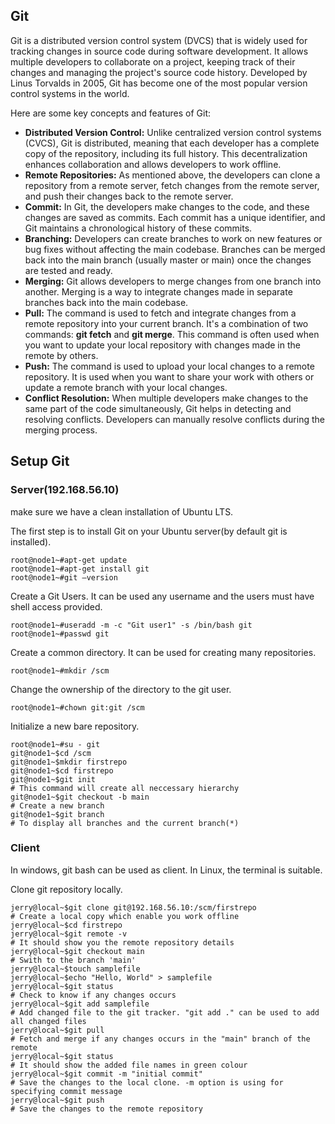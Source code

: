 ## Git
Git is a distributed version control system (DVCS) that is widely used for tracking changes in source code during software development. It allows multiple developers to collaborate on a project, keeping track of their changes and managing the project's source code history. Developed by Linus Torvalds in 2005, Git has become one of the most popular version control systems in the world.

Here are some key concepts and features of Git:
- **Distributed Version Control:** Unlike centralized version control systems (CVCS), Git is distributed, meaning that each developer has a complete copy of the repository, including its full history. This decentralization enhances collaboration and allows developers to work offline.
- **Remote Repositories:** As mentioned above, the developers can clone a repository from a remote server, fetch changes from the remote server, and push their changes back to the remote server.
- **Commit:** In Git, the developers make changes to the code, and these changes are saved as commits. Each commit has a unique identifier, and Git maintains a chronological history of these commits.
- **Branching:** Developers can create branches to work on new features or bug fixes without affecting the main codebase. Branches can be merged back into the main branch (usually master or main) once the changes are tested and ready.
- **Merging:** Git allows developers to merge changes from one branch into another. Merging is a way to integrate changes made in separate branches back into the main codebase.
- **Pull:** The command is used to fetch and integrate changes from a remote repository into your current branch. It's a combination of two commands: **git fetch** and **git merge**. This command is often used when you want to update your local repository with changes made in the remote by others.
- **Push:** The command is used to upload your local changes to a remote repository. It is used when you want to share your work with others or update a remote branch with your local changes.
- **Conflict Resolution:** When multiple developers make changes to the same part of the code simultaneously, Git helps in detecting and resolving conflicts. Developers can manually resolve conflicts during the merging process.

## Setup Git
### Server(192.168.56.10)
make sure we have a clean installation of Ubuntu <version> LTS.

The first step is to install Git on your Ubuntu server(by default git is installed). 
```
root@node1~#apt-get update
root@node1~#apt-get install git
root@node1~#git –version
```
Create a Git Users. It can be used any username and the users must have shell access provided.
```
root@node1~#useradd -m -c "Git user1" -s /bin/bash git
root@node1~#passwd git
```
Create a common directory. It can be used for creating many repositories.
```
root@node1~#mkdir /scm
```
Change the ownership of the directory to the git user.
```
root@node1~#chown git:git /scm
```
Initialize a new bare repository.
```
root@node1~#su - git
git@node1~$cd /scm
git@node1~$mkdir firstrepo
git@node1~$cd firstrepo
git@node1~$git init                                                              # This command will create all neccessary hierarchy 
git@node1~$git checkout -b main                                                  # Create a new branch
git@node1~$git branch                                                            # To display all branches and the current branch(*)
```
### Client
In windows, git bash can be used as client. In Linux, the terminal is suitable.

Clone git repository locally.
```
jerry@local~$git clone git@192.168.56.10:/scm/firstrepo                          # Create a local copy which enable you work offline
jerry@local~$cd firstrepo
jerry@local~$git remote -v                                                       # It should show you the remote repository details
jerry@local~$git checkout main                                                   # Swith to the branch 'main'
jerry@local~$touch samplefile
jerry@local~$echo "Hello, World" > samplefile
jerry@local~$git status                                                          # Check to know if any changes occurs
jerry@local~$git add samplefile                                                  # Add changed file to the git tracker. "git add ." can be used to add all changed files
jerry@local~$git pull                                                            # Fetch and merge if any changes occurs in the "main" branch of the remote
jerry@local~$git status                                                          # It should show the added file names in green colour
jerry@local~$git commit -m "initial commit"                                      # Save the changes to the local clone. -m option is using for specifying commit message
jerry@local~$git push                                                            # Save the changes to the remote repository                        
```
